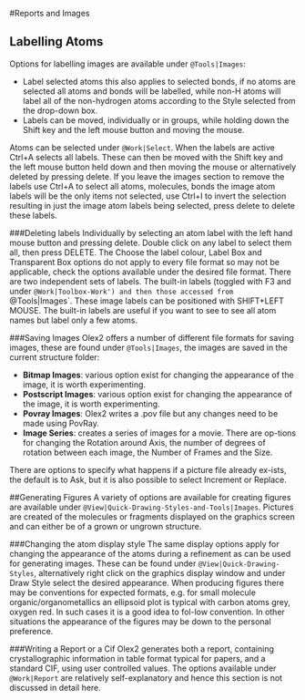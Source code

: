 #Reports and Images

## Labelling Atoms
Options for labelling images are available under `@Tools|Images`:

- Label selected atoms this also applies to selected bonds, if no atoms are selected all atoms and bonds will be labelled, while non-H atoms will label all of the non-hydrogen atoms according to the Style selected from the drop-down box. 
- Labels can be moved, individually or in groups, while holding down the Shift key and the left mouse button and moving the mouse.

Atoms can be selected under `@Work|Select`. When the labels are active Ctrl+A selects all labels. These can then be moved with the Shift key and the left mouse button held down and then moving the mouse or alternatively deleted by pressing delete. If you leave the images section to remove the labels use Ctrl+A to select all atoms, molecules, bonds the image atom labels will be the only items not selected, use Ctrl+I to invert the selection resulting in just the image atom labels being selected, press delete to delete these labels.

###Deleting labels
Individually by selecting an atom label with the left hand mouse button and pressing delete.
Double click on any label to select them all, then press DELETE.
The Choose the label colour, Label Box and Transparent Box options do not apply to every file format so may not be applicable, check the options available under the desired file format. 
There are two independent sets of labels. The built-in labels (toggled with F3 and under `@Work|Toolbox-Work') and then those accessed from `@Tools|Images`. These image labels can be positioned with SHIFT+LEFT MOUSE. The built-in labels are useful if you want to see to see all atom names but label only a few atoms.

###Saving Images
Olex2 offers a number of different file formats for saving images, these are found under `@Tools|Images`, the images are saved in the current structure folder:

- **Bitmap Images**: various option exist for changing the appearance of the image, it is worth experimenting.
- **Postscript Images**: various option exist for changing the appearance of the image, it is worth experimenting.
- **Povray Images**: Olex2 writes a .pov file but any changes need to be made using PovRay.
- **Image Series**: creates a series of images for a movie. There are op-tions for changing the Rotation around Axis, the number of degrees of rotation between each image, the Number of Frames and the Size.

There are options to specify what happens if a picture file already ex-ists, the default is to Ask, but it is also possible to select Increment or Replace.

##Generating Figures
A variety of options are available for creating figures are available under `@View|Quick-Drawing-Styles-and-Tools|Images`. Pictures are created of the molecules or fragments displayed on the graphics screen and can either be of a grown or ungrown structure.

###Changing the atom display style
The same display options apply for changing the appearance of the atoms during a refinement as can be used for generating images. These can be found under `@View|Quick-Drawing-Styles`, alternatively right click on the graphics display window and under Draw Style select the desired appearance. 
When producing figures there may be conventions for expected formats, e.g. for small molecule organic/organometallics an ellipsoid plot is typical with carbon atoms grey, oxygen red. In such cases it is a good idea to fol-low convention. In other situations the appearance of the figures may be down to the personal preference.

###Writing a Report or a Cif
Olex2 generates both a report, containing crystallographic information in table format typical for papers, and a standard CIF,  using user controlled values. The options available under `@Work|Report` are relatively self-explanatory and hence this section is not discussed in detail here.

